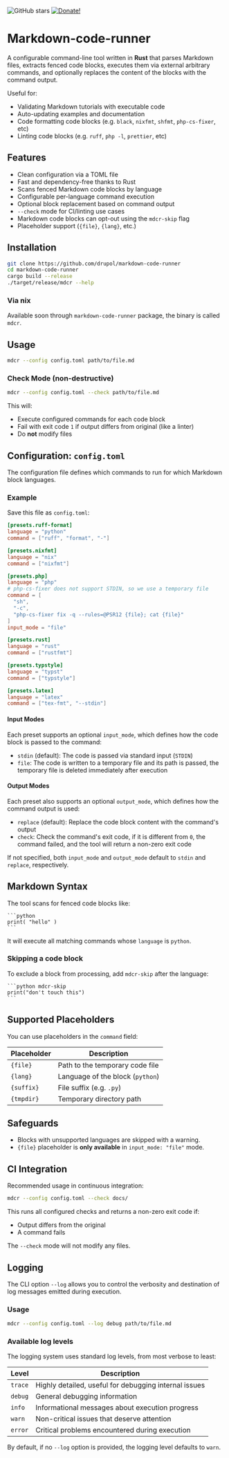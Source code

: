 ![GitHub stars][github stars]
[![Donate!][donate github]][5]

# Markdown-code-runner

A configurable command-line tool written in **Rust** that parses Markdown files, extracts fenced code blocks, executes them via external arbitrary commands, and optionally replaces the content of the blocks with the command output.

Useful for:

- Validating Markdown tutorials with executable code
- Auto-updating examples and documentation
- Code formatting code blocks (e.g. `black`, `nixfmt`, `shfmt`, `php-cs-fixer`, etc)
- Linting code blocks (e.g. `ruff`, `php -l`, `prettier`, etc)

## Features

- Clean configuration via a TOML file
- Fast and dependency-free thanks to Rust
- Scans fenced Markdown code blocks by language
- Configurable per-language command execution
- Optional block replacement based on command output
- `--check` mode for CI/linting use cases
- Markdown code blocks can opt-out using the `mdcr-skip` flag
- Placeholder support (`{file}`, `{lang}`, etc.)

## Installation

```bash
git clone https://github.com/drupol/markdown-code-runner
cd markdown-code-runner
cargo build --release
./target/release/mdcr --help
```

### Via nix

Available soon through `markdown-code-runner` package, the binary is called `mdcr`.

## Usage

```bash
mdcr --config config.toml path/to/file.md
```

### Check Mode (non-destructive)

```bash
mdcr --config config.toml --check path/to/file.md
```

This will:

- Execute configured commands for each code block
- Fail with exit code `1` if output differs from original (like a linter)
- Do **not** modify files

## Configuration: `config.toml`

The configuration file defines which commands to run for which Markdown block languages.

### Example

Save this file as `config.toml`:

```toml
[presets.ruff-format]
language = "python"
command = ["ruff", "format", "-"]

[presets.nixfmt]
language = "nix"
command = ["nixfmt"]

[presets.php]
language = "php"
# php-cs-fixer does not support STDIN, so we use a temporary file
command = [
  "sh",
  "-c",
  "php-cs-fixer fix -q --rules=@PSR12 {file}; cat {file}"
]
input_mode = "file"

[presets.rust]
language = "rust"
command = ["rustfmt"]

[presets.typstyle]
language = "typst"
command = ["typstyle"]

[presets.latex]
language = "latex"
command = ["tex-fmt", "--stdin"]
```

#### Input Modes

Each preset supports an optional `input_mode`, which defines how the code block is passed to the command:

- `stdin` (default): The code is passed via standard input (`STDIN`)
- `file`: The code is written to a temporary file and its path is passed, the temporary file is deleted immediately after execution

#### Output Modes

Each preset also supports an optional `output_mode`, which defines how the command output is used:

- `replace` (default): Replace the code block content with the command's output
- `check`: Check the command's exit code, if it is different from `0`, the command failed, and the tool will return a non-zero exit code

If not specified, both `input_mode` and `output_mode` default to `stdin` and `replace`, respectively.

## Markdown Syntax

The tool scans for fenced code blocks like:

````
```python
print( "hello" )
```
````

It will execute all matching commands whose `language` is `python`.

### Skipping a code block

To exclude a block from processing, add `mdcr-skip` after the language:

````
```python mdcr-skip
print("don't touch this")
```
````

## Supported Placeholders

You can use placeholders in the `command` field:

| Placeholder | Description                      |
| ----------- | -------------------------------- |
| `{file}`    | Path to the temporary code file  |
| `{lang}`    | Language of the block (`python`) |
| `{suffix}`  | File suffix (e.g. `.py`)         |
| `{tmpdir}`  | Temporary directory path         |

## Safeguards

- Blocks with unsupported languages are skipped with a warning.
- `{file}` placeholder is **only available** in `input_mode: "file"` mode.

## CI Integration

Recommended usage in continuous integration:

```bash
mdcr --config config.toml --check docs/
```

This runs all configured checks and returns a non-zero exit code if:

- Output differs from the original
- A command fails

The `--check` mode will not modify any files.

## Logging

The CLI option `--log` allows you to control the verbosity and destination of log messages emitted during execution.

### Usage

```bash
mdcr --config config.toml --log debug path/to/file.md
```

### Available log levels

The logging system uses standard log levels, from most verbose to least:

| Level   | Description                                           |
| ------- | ----------------------------------------------------- |
| `trace` | Highly detailed, useful for debugging internal issues |
| `debug` | General debugging information                         |
| `info`  | Informational messages about execution progress       |
| `warn`  | Non-critical issues that deserve attention            |
| `error` | Critical problems encountered during execution        |

By default, if no `--log` option is provided, the logging level defaults to `warn`.

[github stars]: https://img.shields.io/github/stars/drupol/markdown-code-runner.svg?style=flat-square
[donate github]: https://img.shields.io/badge/Sponsor-Github-brightgreen.svg?style=flat-square
[5]: https://github.com/sponsors/drupol
